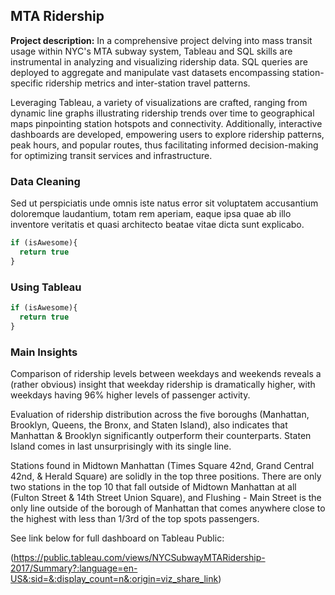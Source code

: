 ## MTA Ridership

**Project description:** In a comprehensive project delving into mass transit usage within NYC's MTA subway system, Tableau and SQL skills are instrumental in analyzing and visualizing ridership data. SQL queries are deployed to aggregate and manipulate vast datasets encompassing station-specific ridership metrics and inter-station travel patterns. 

Leveraging Tableau, a variety of visualizations are crafted, ranging from dynamic line graphs illustrating ridership trends over time to geographical maps pinpointing station hotspots and connectivity. Additionally, interactive dashboards are developed, empowering users to explore ridership patterns, peak hours, and popular routes, thus facilitating informed decision-making for optimizing transit services and infrastructure.

### Data Cleaning

Sed ut perspiciatis unde omnis iste natus error sit voluptatem accusantium doloremque laudantium, totam rem aperiam, eaque ipsa quae ab illo inventore veritatis et quasi architecto beatae vitae dicta sunt explicabo. 

```sql
if (isAwesome){
  return true
}
```

### Using Tableau

```sql
if (isAwesome){
  return true
}
```

### Main Insights

Comparison of ridership levels between weekdays and weekends reveals a (rather obvious) insight that weekday ridership is dramatically higher, with weekdays having 96% higher levels of passenger activity.

Evaluation of ridership distribution across the five boroughs (Manhattan, Brooklyn, Queens, the Bronx, and Staten Island), also indicates that Manhattan & Brooklyn significantly outperform their counterparts. Staten Island comes in last unsurprisingly with its single line.

Stations found in Midtown Manhattan (Times Square 42nd, Grand Central 42nd, & Herald Square) are solidly in the top three positions. There are only two stations in the top 10 that fall outside of Midtown Manhattan at all (Fulton Street & 14th Street Union Square), and Flushing - Main Street is the only line outside of the borough of Manhattan that comes anywhere close to the highest with less than 1/3rd of the top spots passengers.

See link below for full dashboard on Tableau Public:

(https://public.tableau.com/views/NYCSubwayMTARidership-2017/Summary?:language=en-US&:sid=&:display_count=n&:origin=viz_share_link)
